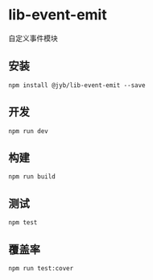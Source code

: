 # lib-event-emit

自定义事件模块

## 安装

```shell
npm install @jyb/lib-event-emit --save
```

## 开发

```shell
npm run dev
```

## 构建

```shell
npm run build
```

## 测试

```shell
npm test
```

## 覆盖率

```shell
npm run test:cover
```
